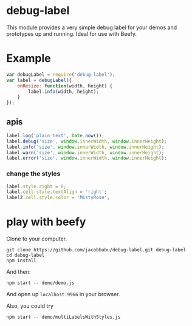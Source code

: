 # debug-label

This module provides a very simple debug label for your demos and prototypes up and running. Ideal for use with Beefy.

# Example

```js
var debugLabel = require('debug-label');
var label = debugLabel({
    onResize: function(width, height) {
        label.info(width, height);
    }
});
```

## apis

```js
label.log('plain text', Date.now());
label.debug('size', window.innerWidth, window.innerHeight);
label.info('size', window.innerWidth, window.innerHeight);
label.warn('size', window.innerWidth, window.innerHeight);
label.error('size', window.innerWidth, window.innerHeight);
```

### change the styles

```js
label.style.right = 0;
label.cell.style.textAlign = 'right';
label2.cell.style.color = 'MistyRose';
```

# play with beefy

Clone to your computer.

```
git clone https://github.com/jacobbubu/debug-label.git debug-label
cd debug-label
npm install
```

And then:

```
npm start -- demo/demo.js
```

And open up `localhost:9966` in your browser.

Also, you could try

```
npm start -- demo/multiLabelsWithStyles.js
```
